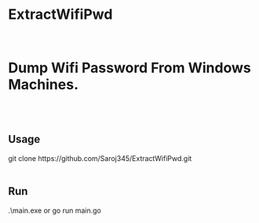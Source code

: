 

<h1>ExtractWifiPwd</h1>


<br>

<h1>Dump Wifi Password From Windows Machines.</h1>

<br>

<br>
<h2>Usage</h2>
git clone https://github.com/Saroj345/ExtractWifiPwd.git

<br>

<br>
<h2>Run</h2>
.\main.exe or go run main.go

